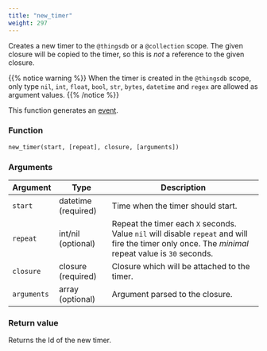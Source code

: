 ```yaml
---
title: "new_timer"
weight: 297
---
```


Creates a new timer to the `@thingsdb` or a `@collection` scope.
The given closure will be copied to the timer, so this is *not* a reference to the given closure.

{{% notice warning %}}
When the timer is created in the `@thingsdb` scope, only type `nil`, `int`, `float`, `bool`, `str`, `bytes`, `datetime` and `regex` are allowed as argument values.
{{% /notice %}}

This function generates an [event](../../overview/events).

### Function

`new_timer(start, [repeat], closure, [arguments])`

### Arguments

Argument | Type | Description
-------- | ---- | -----------
`start` | datetime (required) | Time when the timer should start.
`repeat` | int/nil (optional) | Repeat the timer each `X` seconds. Value `nil` will disable `repeat` and will fire the timer only once. The *minimal* repeat value is `30` seconds.
`closure` | closure (required) | Closure which will be attached to the timer.
`arguments` | array (optional) | Argument parsed to the closure.

### Return value

Returns the Id of the new timer.

